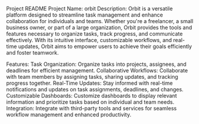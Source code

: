 Project README
Project Name: orbit
Description:
Orbit is a versatile platform designed to streamline task management and enhance collaboration for individuals and teams. Whether you're a freelancer, a small business owner, or part of a large organization, Orbit provides the tools and features necessary to organize tasks, track progress, and communicate effectively. With its intuitive interface, customizable workflows, and real-time updates, Orbit aims to empower users to achieve their goals efficiently and foster teamwork.

Features:
Task Organization: Organize tasks into projects, assignees, and deadlines for efficient management.
Collaborative Workflows: Collaborate with team members by assigning tasks, sharing updates, and tracking progress together.
Real-Time Updates: Stay informed with real-time notifications and updates on task assignments, deadlines, and changes.
Customizable Dashboards: Customize dashboards to display relevant information and prioritize tasks based on individual and team needs.
Integration: Integrate with third-party tools and services for seamless workflow management and enhanced productivity.